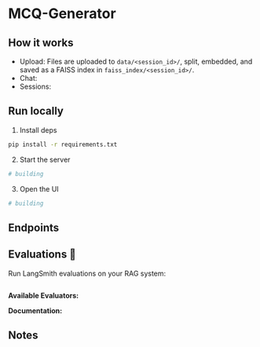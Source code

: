 # MCQ-Generator


## How it works
- Upload: Files are uploaded to `data/<session_id>/`, split, embedded, and saved as a FAISS index in `faiss_index/<session_id>/`.
- Chat: 
- Sessions: 

## Run locally
1. Install deps
```bash
pip install -r requirements.txt
```
2. Start the server
```bash
# building 
```
3. Open the UI
```bash
# building 
```

## Endpoints


## Evaluations 🧪

Run LangSmith evaluations on your RAG system:

```bash

```

**Available Evaluators:**


**Documentation:**


## Notes


